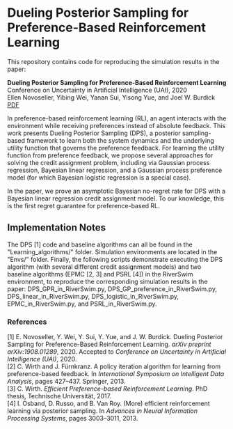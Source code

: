 # Dueling Posterior Sampling for Preference-Based Reinforcement Learning

This repository contains code for reproducing the simulation results in the paper:

**Dueling Posterior Sampling for Preference-Based Reinforcement Learning**<br/>
Conference on Uncertainty in Artificial Intelligence (UAI), 2020<br/>
Ellen Novoseller, Yibing Wei, Yanan Sui, Yisong Yue, and Joel W. Burdick<br/>
[PDF](https://arxiv.org/abs/1908.01289)

In preference-based reinforcement learning (RL), an agent interacts with the environment
while receiving preferences instead of absolute feedback. This work presents Dueling Posterior Sampling (DPS), a posterior
sampling-based framework to learn both the system dynamics and the underlying
utility function that governs the preference feedback. For learning the utility function from preference feedback, we propose several 
approaches for solving the credit assignment problem,
including via Gaussian process regression, Bayesian linear regression, and a Gaussian process preference
model (for which Bayesian logistic regression is a special case).

In the paper, we prove an asymptotic Bayesian no-regret rate for DPS with a Bayesian linear regression
credit assignment model. To our knowledge, this is the first regret guarantee for preference-based RL.

## Implementation Notes

The DPS [1] code and baseline algorithms can all be found in the "Learning_algorithms/" folder. Simulation environments are located in the "Envs/" folder. Finally, the following scripts demonstrate executing the DPS algorithm (with several different credit assignment models) and two baseline algorithms (EPMC [2, 3] and PSRL [4]) in the RiverSwim environment, to reproduce the corresponding simulation results in the paper: DPS_GPR_in_RiverSwim.py, DPS_GP_preference_in_RiverSwim.py, DPS_linear_in_RiverSwim.py, DPS_logistic_in_RiverSwim.py, EPMC_in_RiverSwim.py, and PSRL_in_RiverSwim.py.

### References

[1] E. Novoseller, Y. Wei, Y. Sui, Y. Yue, and J. W. Burdick. Dueling Posterior Sampling for Preference-Based Reinforcement Learning. *arXiv preprint arXiv:1908.01289*, 2020. Accepted to *Conference on Uncertainty in Artificial Intelligence (UAI)*, 2020. <br/>
[2] C. Wirth and J. Fürnkranz. A policy iteration algorithm for learning from preference-based feedback. In *International Symposium on Intelligent Data Analysis*, pages 427–437. Springer, 2013. <br/>
[3] C. Wirth. *Efficient Preference-based Reinforcement Learning*. PhD thesis, Technische Universität, 2017. <br/>
[4] I. Osband, D. Russo, and B. Van Roy. (More) efficient reinforcement learning via posterior sampling. In *Advances in Neural Information Processing Systems*, pages 3003–3011, 2013.
